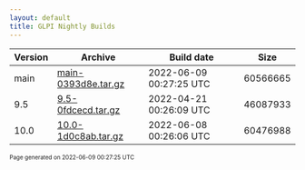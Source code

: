 ```yaml
---
layout: default
title: GLPI Nightly Builds
---
```


Version|Archive|Build date|Size
---|---|---|---
main|[main-0393d8e.tar.gz](main-0393d8e.tar.gz)|2022-06-09 00:27:25 UTC|60566665
9.5|[9.5-0fdcecd.tar.gz](9.5-0fdcecd.tar.gz)|2022-04-21 00:26:09 UTC|46087933
10.0|[10.0-1d0c8ab.tar.gz](10.0-1d0c8ab.tar.gz)|2022-06-08 00:26:06 UTC|60476988

<font size="1">Page generated on 2022-06-09 00:27:25 UTC</font>
